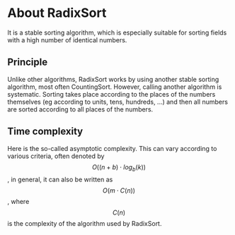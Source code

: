 # About RadixSort

It is a stable sorting algorithm, which is especially suitable for sorting fields with a high number of identical numbers.

## Principle

Unlike other algorithms, RadixSort works by using another stable sorting algorithm, most often CountingSort.
However, calling another algorithm is systematic. Sorting takes place according to the places of the numbers themselves (eg according to units, tens, hundreds, ...)
and then all numbers are sorted according to all places of the numbers.

## Time complexity

Here is the so-called asymptotic complexity. This can vary according to various criteria, often denoted by $$ O((n + b) \cdot log_b(k)) $$,
in general, it can also be written as $$ O(m \cdot C(n)) $$, where $$ C(n) $$ is the complexity of the algorithm used by RadixSort.